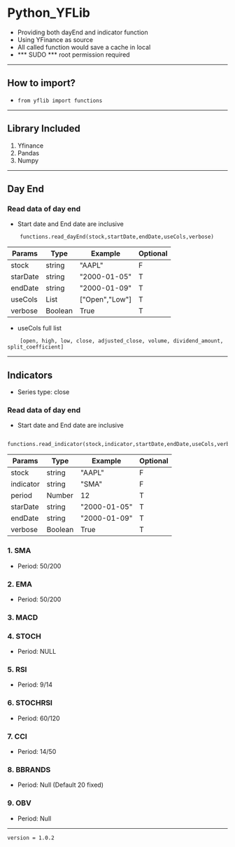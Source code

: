 # Python_YFLib
- Providing both dayEnd and indicator function
- Using YFinance as source
- All called function would save a cache in local
- *** SUDO *** root permission required

---
## How to import?
- ``` from yflib import functions ```
---
## Library Included

1. Yfinance
2. Pandas
3. Numpy
---
## Day End

### Read data of day end

- Start date and End date are inclusive
```
    functions.read_dayEnd(stock,startDate,endDate,useCols,verbose)
```
| Params      | Type        | Example        | Optional |
| ----------- | ----------- | -------------- | -------- | 
| stock       | string      | "AAPL"         | F        |
| starDate    | string      | "2000-01-05"   | T        |
| endDate     | string      | "2000-01-09"   | T        |
| useCols     | List        | ["Open","Low"] | T        |
| verbose     | Boolean     | True           | T        |

- useCols full list
```
    [open, high, low, close, adjusted_close, volume, dividend_amount, split_coefficient]
```

---
## Indicators
- Series type: close
  
### Read data of day end
- Start date and End date are inclusive
```
    functions.read_indicator(stock,indicator,startDate,endDate,useCols,verbose)
```
| Params      | Type        | Example        | Optional |
| ----------- | ----------- | -------------- | -------- | 
| stock       | string      | "AAPL"         | F        |
| indicator   | string      | "SMA"          | F        |
| period      | Number      | 12             | T        |
| starDate    | string      | "2000-01-05"   | T        |
| endDate     | string      | "2000-01-09"   | T        |
| verbose     | Boolean     | True           | T        |


### 1. SMA
- Period: 50/200

### 2. EMA
- Period: 50/200

### 3. MACD
<!-- - Period: 9/12/26 -->

### 4. STOCH
- Period: NULL

### 5. RSI
- Period: 9/14

### 6. STOCHRSI
- Period: 60/120

### 7. CCI
- Period: 14/50

### 8. BBRANDS
- Period: Null (Default 20 fixed)

### 9. OBV
- Period: Null

---

` version = 1.0.2 `